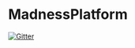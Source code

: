 # MadnessPlatform

[![Gitter](https://badges.gitter.im/Join%20Chat.svg)](https://gitter.im/MadnessLabs/MadnessPlatform?utm_source=badge&utm_medium=badge&utm_campaign=pr-badge&utm_content=badge)